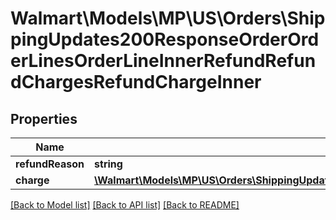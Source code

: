 # Walmart\Models\MP\US\Orders\ShippingUpdates200ResponseOrderOrderLinesOrderLineInnerRefundRefundChargesRefundChargeInner

## Properties

Name | Type | Description | Notes
------------ | ------------- | ------------- | -------------
**refundReason** | **string** |  |
**charge** | [**\Walmart\Models\MP\US\Orders\ShippingUpdates200ResponseOrderOrderLinesOrderLineInnerChargesChargeInner**](ShippingUpdates200ResponseOrderOrderLinesOrderLineInnerChargesChargeInner.md) |  |


[[Back to Model list]](./) [[Back to API list]](../../../../../README.md#supported-apis) [[Back to README]](../../../../../README.md)
